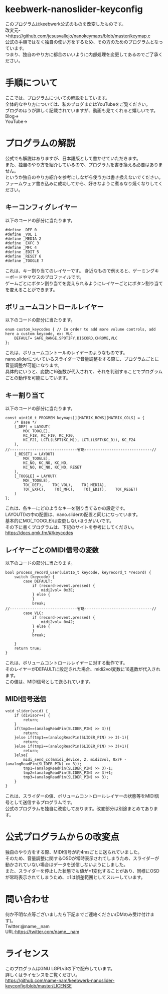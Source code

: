 # keebwerk-nanoslider-keyconfig
このプログラムはkeebwerk公式のものを改変したものです。  
改変元->https://github.com/jesusvallejo/nanokeymaps/blob/master/keymap.c  
公式の手順ではなく独自の使い方をするため、その方のためのプログラムとなっています。  
つまり、独自のやり方に都合のいいように内部処理を変更してあるのでご了承ください。  

# 手順について
ここでは、プログラムについての解説をしています。  
全体的なやり方については、私のブログまたはYouTubeをご覧ください。  
ブログのほうが詳しく記載されていますが、動画も見てくれると嬉しいです。  
Blog->  
YouTube->  

# プログラムの解説
公式でも解説はありますが、日本語版として書かせていただきます。  
また、独自のやり方を紹介しているので、プログラムを書き換える必要はありません。   
というか独自のやり方紹介を参考にしながら使う方は書き換えないでください。  
ファームウェア書き込みに成功してから、好きなように煮るなり焼くなりしてください。  

## キーコンフィグレイヤー
以下のコードの部分に当たります。  
```c:keymaps
#define _DEF 0
#define _VOL 1
#define _MEDIA 2
#define _EXFC 3
#define _MFC 4
#define _EDIT 5
#define _RESET 6
#define _TOOGLE 7
```
これは、キー割り当てのレイヤーです。
身近なもので例えると、ゲーミングキーボードやマウスのプロファイルです。  
ゲームごとにボタン割り当てを変えられるようにレイヤーごとにボタン割り当てを変えることができます。  

## ボリュームコントロールレイヤー
以下のコードの部分に当たります。  
```c:keymap
enum custom_keycodes { // In order to add more volume controls, add here a custom keycode, ex: VLC
    DEFAULT= SAFE_RANGE,SPOTIFY,DISCORD,CHROME,VLC
};
```
これは、ボリュームコントールのレイヤーのようなものです。  
nano.sliderについているスライダーで音量調整をする際に、プログラムごとに音量調整が可能になります。  
具体的にいうと、変数に16進数が代入されて、それを判別することでプログラムごとの動作を可能にしています。  
 


## キー割り当て
以下のコードの部分に当たります。  
```c:keymap
const uint16_t PROGMEM keymaps[][MATRIX_ROWS][MATRIX_COLS] = {
    /* Base */
    [_DEF] = LAYOUT(
        MO(_TOOGLE),
        KC_F18, KC_F19, KC_F20,
        KC_F21, LCTL(LSFT(KC_M)), LCTL(LSFT(KC_D)), KC_F24
    ),
//------------------------------省略------------------------------//
    [_RESET] = LAYOUT(
        MO(_TOOGLE),
        KC_NO, KC_NO, KC_NO,
        KC_NO, KC_NO, KC_NO, RESET 
    ),
    [_TOOGLE] = LAYOUT(
        MO(_TOOGLE),
        TO(_DEF),    TO(_VOL),    TO(_MEDIA),
        TO(_EXFC),    TO(_MFC),    TO(_EDIT),    TO(_RESET)
    )
};
```
これは、各キーにどのようなキーを割り当てるかの設定です。  
LAYOUT()の中の配置は、nano.sliderの配置と同じになっています。  
基本的にMO(_TOOGLE)は変更しないほうがいいです。  
その下に書くプログラムは、下記のサイトを参考にしてください。  
https://docs.qmk.fm/#/keycodes  

## レイヤーごとのMIDI信号の変数
以下のコードの部分に当たります。  
```c:keymap
bool process_record_user(uint16_t keycode, keyrecord_t *record) { 
    switch (keycode) {
        case DEFAULT:
            if (record->event.pressed) {
                midi2vol= 0x3E;
            } else {
            }
            break;
//------------------------------省略------------------------------//
        case VLC:
            if (record->event.pressed) {
                midi2vol= 0x42;
            } else {
            }
            break;
        
    }
    return true;
}
```
これは、ボリュームコントロールレイヤーに対する動作です。  
そのレイヤーがDEFAULTに設定された場合、midi2vol変数に16進数が代入されます。  
この値は、MIDI信号として送られています。  

## MIDI信号送信
```c:keymap
void slider(void) {
    if (divisor++) {
        return;
    }
    if(tmp3==(analogReadPin(SLIDER_PIN) >> 3)){
        return;
    }else if(tmp1==(analogReadPin(SLIDER_PIN) >> 3)-1){
        return;
    }else if(tmp2==(analogReadPin(SLIDER_PIN) >> 3)+1){
        return;
    }else{
        midi_send_cc(&midi_device, 2, midi2vol, 0x7F - (analogReadPin(SLIDER_PIN) >> 3));
        tmp1=(analogReadPin(SLIDER_PIN) >> 3)-1;
        tmp2=(analogReadPin(SLIDER_PIN) >> 3)+1;
        tmp3=(analogReadPin(SLIDER_PIN) >> 3);
    }
}
```
これは、スライダーの値、ボリュームコントロールレイヤーの状態等をMIDI信号として送信するプログラムです。  
公式のプログラムを独自に改変してあります。改変部分は別途まとめてあります。  

# 公式プログラムからの改変点
独自のやり方をする際、MIDI信号が約4msごとに送られていました。  
そのため、音量調整に関するOSDが常時表示されてしまうため、スライダーが動かされていない場合はデータを送信しないようにしました。  
また、スライダーを停止した状態でも値が±1変化することがあり、同様にOSDが常時表示されてしまうため、±1は誤差範囲としてスルーしています。  

# 問い合わせ
何か不明な点等ございましたら下記までご連絡ください(DMのみ受け付けます)。  
Twitter:@name__nam  
URL:https://twitter.com/name__nam  

# ライセンス
このプログラムはGNU LGPLv3の下で配布しています。  
詳しくはライセンスをご覧ください。  
https://github.com/name-nam/keebwerk-nanoslider-keyconfig/blob/master/LICENSE